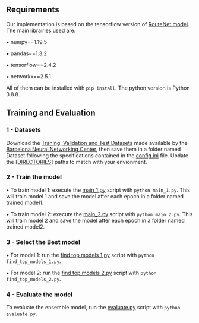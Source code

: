 ## Requirements
Our implementation is based on the tensorflow version of [RouteNet model](https://github.com/BNN-UPC/GNNetworkingChallenge/tree/2021_Routenet_TF). The main librairies
used are:

• numpy==1.19.5

• pandas==1.3.2

• tensorflow==2.4.2

• networkx==2.5.1

All of them can be installed with ```pip install```. The python version is Python 3.8.8.


##  Training and Evaluation
### 1 - Datasets

Download the [Traning, Validation and Test Datasets](https://bnn.upc.edu/challenge/gnnet2021/dataset/)  made available by the [Barcelona Neural Networking Center](https://bnn.upc.edu/), then save them in a folder named Dataset following the specifications contained in the [config.ini](https://github.com/ITU-AI-ML-in-5G-Challenge/ITU-ML5G-PS-001-SOFGNN-Graph-Neural-Networking-Challenge/blob/main/code/config.ini) file. Update the [[DIRECTORIES]](https://github.com/ITU-AI-ML-in-5G-Challenge/ITU-ML5G-PS-001-SOFGNN-Graph-Neural-Networking-Challenge/blob/main/code/config.ini#L1)  paths  to match with your envionment.

### 2 - Train the model

• To train model 1: execute the [main_1.py](https://github.com/ITU-AI-ML-in-5G-Challenge/ITU-ML5G-PS-001-SOFGNN-Graph-Neural-Networking-Challenge/blob/main/code/main_1.py) script with ```python main_1.py```. This will train model 1 and save the model after each epoch in a folder named trained model1.

• To train model 2: execute the [main_2.py](https://github.com/ITU-AI-ML-in-5G-Challenge/ITU-ML5G-PS-001-SOFGNN-Graph-Neural-Networking-Challenge/blob/main/code/main_2.py)  script with ```python main_2.py```. This will train model 2 and save the model after each epoch in a folder named trained model2.

### 3 - Select the Best model

• For model 1: run the [find top models 1.py](https://github.com/ITU-AI-ML-in-5G-Challenge/ITU-ML5G-PS-001-SOFGNN-Graph-Neural-Networking-Challenge/blob/main/code/find_top_models_1.py) script with ```python find_top_models_1.py```.

• For model 2: run the [find top models 2.py](https://github.com/ITU-AI-ML-in-5G-Challenge/ITU-ML5G-PS-001-SOFGNN-Graph-Neural-Networking-Challenge/blob/main/code/find_top_models_2.py) script with ```python find_top_models_2.py```.

### 4 - Evaluate the model

To evaluate the ensemble model, run the [evaluate.py](https://github.com/ITU-AI-ML-in-5G-Challenge/ITU-ML5G-PS-001-SOFGNN-Graph-Neural-Networking-Challenge/blob/main/code/evaluate.py) script with  ```python evaluate.py```.
